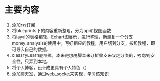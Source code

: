 # 主要内容
1. 添加rss订阅
2. 将blueprints下的内容重新整理，分为api和视图函数
3. 将layui的表格编辑、Echart图展示，进行整理，新建到一个分支money_analysis的使用中，写好相应的教程，用户切到分支，按照教程，即可导入自己的数据。
4. classifyLearn删除掉，本来是想用脚本来分析收支来设定分类的，考虑到安全性，只弄到本地。
5. 将个人博客，设计成更具有个人特色（）
6. 添加聊天室，通过web_socket来实现，学习该知识
